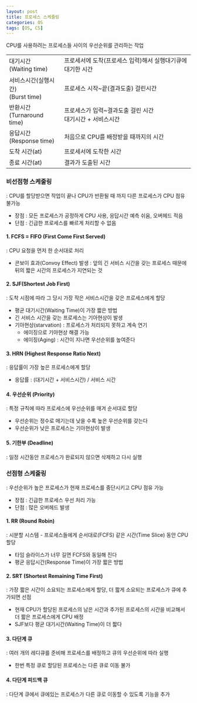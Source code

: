 ```yaml
---
layout: post
title: 프로세스 스케줄링
categories: OS
tags: [OS, CS]
---
```


CPU를 사용하려는 프로세스들 사이의 우선순위를 관리하는 작업

<table style="border-collapse: collapse;" data-ke-style="style4"><tbody>
<tr>
<td>대기시간<br>(Waiting time)</td>
<td>프로세서에 도착(프로세스 입력)해서 실행대기큐에 대기한 시간</td>
</tr>
<tr>
<td>서비스시간(실행시간)<br>(Burst time)</td>
<td>프로세스 시작~끝(결과도출) 걸린시간</td>
</tr>
<tr>
<td>반환시간<br>(Turnaround time)</td>
<td>프로세스가 입력~결과도출 걸린 시간<br>대기시간 + 서비스시간</td>
</tr>
<tr>
<td>응답시간<br>(Response time)</td>
<td>처음으로 CPU를 배정받을 때까지의 시간</td>
</tr>
<tr>
<td>도착 시간(at)</td>
<td>프로세서에 도착한 시간</td>
</tr>
<tr>
<td>종료 시간(at)</td>
<td>결과가 도출된 시간</td>
</tr></tbody></table>

### 비선점형 스케줄링 
: CPU를 할당받으면 작업이 끝나 CPU가 반환될 때 까지 다른 프로세스가 CPU 점유 불가능

- 장점 : 모든 프로세스가 공정하게 CPU 사용, 응답시간 예측 쉬움, 오버헤드 적음
- 단점 : 긴급한 프로세스를 빠르게 처리할 수 없음

#### 1. FCFS = FIFO (First Come First Served)
: CPU 요청을 먼저 한 순서대로 처리
- 콘보이 효과(Convoy Effect) 발생 : 앞의 긴 서비스 시간을 갖는 프로세스 때문에 뒤의 짧은 시간의 프로세스가 지연되는 것

#### 2. SJF(Shortest Job First)
: 도착 시점에 따라 그 당시 가장 작은 서비스시간을 갖은 프로세스에게 할당
- 평균 대기시간(Waiting Time)이 가장 짧은 방법
- 긴 서비스 시간을 갖는 프로세스는 기아현상이 발생
- 기아현상(starvation) : 프로세스가 처리되지 못하고 계속 연기
    - 에이징으로 기아현상 해결 가능
    - 에이징(Aging) : 시간이 지나면 우선순위를 높여준다

#### 3. HRN (Highest Response Ratio Next) 
: 응답률이 가장 높은 프로세스에게 할당 
 - 응답률 : (대기시간 + 서비스시간) / 서비스 시간

#### 4. 우선순위 (Priority) 
: 특정 규칙에 따라 프로세스에 우선순위를 매겨 순서대로 할당
- 우선순위는 정수로 메기는데 낮을 수록 높은 우선순위를 갖는다
- 우선순위가 낮은 프로세스는 기아현상이 발생

#### 5. 기한부 (Deadline) 
: 일정 시간동안 프로세스가 완료되지 않으면 삭제하고 다시 실행


### 선점형 스케줄링 
: 우선순위가 높은 프로세스가 현재 프로세스를 중단시키고 CPU 점유 가능

- 장점 : 긴급한 프로세스 우선 처리 가능
- 단점 : 많은 오버헤드 발생

#### 1. RR (Round Robin)
: 시분할 시스템 - 프로세스들에게 순서대로(FCFS) 같은 시간(Time Slice) 동안 CPU할당
- 타임 슬라이스가 너무 길면 FCFS와 동일해 진다
- 평균 응답시간(Response Time)이 가장 짧은 방법

#### 2. SRT (Shortest Remaining Time First)
: 가장 짧은 시간이 소요되는 프로세스에게 할당, 더 짧게 소요되는 프로세스가 큐에 추가되면 선점
- 현재 CPU가 할당된 프로세스의 남은 시간과 추가된 프로세스의 시간을 비교해서 더 짧은 프로세스에게 CPU 배정
- SJF보다 평균 대기시간(Waiting Time)이 더 짧다

#### 3. 다단계 큐
: 여러 개의 레디큐를 준비해 프로세스를 배정하고 큐의 우선순위에 따라 실행
- 한번 특정 큐로 할당된 프로세스는 다른 큐로 이동 불가

#### 4. 다단계 피드백 큐
: 다단계 큐에서 큐에있는 프로세스가 다른 큐로 이동할 수 있도록 기능을 추가
